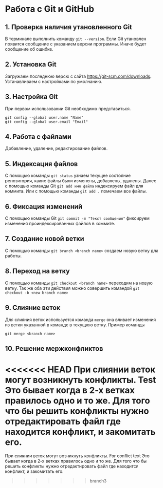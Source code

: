 # Работа с Git и GitHub

## 1. Проверка наличия утановленного Git
В терминале выполнить команду `git --version`.
Если Git утановлен появится сообщение с указанием версии программы. Иначе будет сообщение об ошибке.

## 2. Установка Git
Загружаем последнюю версю с сайта https://git-scm.com/downloads.
Устанавливаем с настройками по умолчанию.

## 3. Настройка Git 
При первом использовании Git необходимо представиться.
```
git config --global user.name "Name"
git config --global user.email "Email"
```

## 4. Работа с файлами
Добавление, удаление, редактирование файлов.

## 5. Индексация файлов
С помощью команды `git status` узнаем текущее состояние репозитория, какие файлы были изменены, добавлены, удалены. Далее с помощью команды Git `git add имя файла` индексируем файл для коммита. Или с помощью команды `git add .` помечаем все файлы.

## 6. Фиксация изменений
С помощью команды Git `git commit -m "Текст сообщения"` фиксируем изменения проиндексированных файлов в коммите. 

## 7. Создание новой ветки
С помощью команды ```git branch <branch name>``` создаем новую ветку дла работы.

## 8. Переход на ветку
С помощью команды ```git checkout <branch name>``` переходим на новую ветку.
Так же оба эти действия можно совершить командой ```git checkout -b <new branch name>```

## 9. Слияние веток
Для слияния веток используется команда ```merge``` она вливает изменения из ветки указанной в команде в текущюю ветку. Пример команды
```
git merge <branch name>
```

## 10. Решение мержконфликтов
<<<<<<< HEAD
При слиянии веток могут возникнуть конфликты. Test Это бывает когда в 2-х ветках правилось одно и то же. Для того что бы решить конфликты нужно отредактировать файл где находится конфликт, и закомитать его.
=======
При слиянии веток могут возникнуть конфликты. For conflict text Это бывает когда в 2-х ветках правилось одно и то же. Для того что бы решить конфликты нужно отредактировать файл где находится конфликт, и закомитать его.
>>>>>>> branch3
